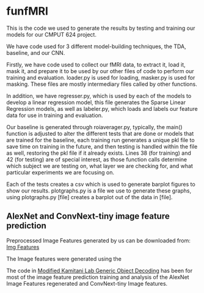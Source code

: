 # funfMRI

This is the code we used to generate the results by testing and training our models for our CMPUT 624 project.

We have code used for 3 different model-building techniques, the TDA, baseline, and our CNN.

Firstly, we have code used to collect our fMRI data, to extract it, load it, mask it, and prepare it to be used by our other files of code to perform our training and evaluation. loader.py is used for loading, masker.py is used for masking. These files are mostly intermediary files called by other functions.

In addition, we have regresser.py, which is used by each of the models to develop a linear regression model, this file generates the Sparse Linear Regression models, as well as labeler.py, which loads and labels our feature data for use in training and evaluation.

Our baseline is generated through roiaverager.py, typically, the main() function is adjusted to alter the different tests that are done or models that are trained for the baseline, each training run generates a unique pkl file to save time on training in the future, and then testing is handled within the file as well, restoring the pkl file if it already exists. Lines 38 (for training) and 42 (for testing) are of special interest, as those function calls determine which subject we are testing on, what layer we are checking for, and what particular experiments we are focusing on.


Each of the tests creates a csv which is used to generate barplot figures to show our results. plotgraphs.py is a file we use to generate these graphs, using plotgraphs.py [file] creates a barplot out of the data in [file].

## AlexNet and ConvNext-tiny image feature prediction

Preprocessed Image Features generated by us can be downloaded from:  [Img Features]([https://www.google.com](https://drive.google.com/drive/folders/1u3ZibkBIougeTN30zn0_p1VGc_S0RkLi?usp=sharing)https://drive.google.com/drive/folders/1u3ZibkBIougeTN30zn0_p1VGc_S0RkLi?usp=sharing)

The Image features were generated using the 

The code in [Modified Kamitani Lab Generic Object Decoding](https://github.com/JawdatToume/funfMRI/blob/main/kamitani%20generic%20obj%20decoding_code_modified_for_convnext.zip) has been for most of the image feature prediction training and analysis of the AlexNet Image Features regenerated and ConvNext-tiny Image features.







